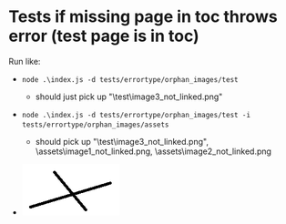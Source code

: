 # Tests if missing page in toc throws error (test page is in toc)

Run like: 
- `node .\index.js -d tests/errortype/orphan_images/test` 
  - should just pick up "\test\image3_not_linked.png"
- `node .\index.js -d tests/errortype/orphan_images/test -i tests/errortype/orphan_images/assets`
  - should pick up "\test\image3_not_linked.png", \assets\image1_not_linked.png, \assets\image2_not_linked.png


 
- ![Image 4 is linked - should not show error](image4_linked.png)